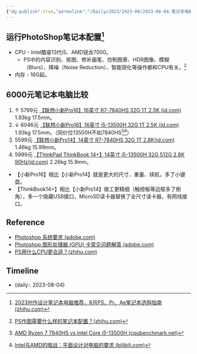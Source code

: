 ```yaml
---
{"dg-publish":true,"permalink":"/Daily/2023/2023-08/2023-08-04.笔记本电脑6000元PhotoShop/"}
---
```




## 运行PhotoShop笔记本配置[^1]

- CPU - Intel酷睿13代i5、AMD锐龙7000。
	- PS中的内容识别、抠图、修补画笔、仿制图章、HDR图像、模糊（Blurs）、降噪（Noise Reduction）、智能锐化等操作都和CPU有关。[^2] 
- 内存 - 16G起。

## 6000元笔记本电脑比较
1. ↑ 5799元 [【联想小新Pro16】16英寸 R7-7840HS 32G 1T 2.5K (jd.com)](https://item.jd.com/100052887936.html#crumb-wrap) 1.93kg 17.5mm。
2. ↓ 6046元 [【联想小新Pro16】16英寸 i5-13500H 32G 1T 2.5K (jd.com)](https://item.jd.com/10081026921853.html#crumb-wrap) 1.93kg 17.5mm。（同价位13500H不如7840HS[^3][^4]）
3. 5599元 [【联想小新Pro14】14英寸 R7-7840HS 32G 1T 2.8K(jd.com)](https://item.jd.com/100059069731.html?cu=true&utm_source=kong&utm_medium=tuiguang&utm_campaign=t_1001542270_1003069403_4000320165_3002730004&utm_term=4481f31f8a5141c88b5d9329c44584d1) 1.46kg 15.99mm。
4. 5999元 [【ThinkPad ThinkBook 14+】14英寸 i5-13500H 32G 512G 2.8K 90Hz(jd.com)](https://item.jd.com/100043547866.html#crumb-wrap) 2.26kg 15.9mm。

- 【小新Pro16】相比【小新Pro14】就是更大的尺寸、重量、续航，多了小键盘。
- 【ThinkBook14+】相比【小新Pro14】做工更精细（触控板等边框多了倒角），多一个隐藏USB接口，MicroSD读卡器替换了全尺寸读卡器，有网线接口。
## Reference
[^1]: [2023创作设计笔记本电脑推荐，8月PS、Pr、Ae笔记本选购指南 (zhihu.com)](https://www.zhihu.com/tardis/zm/art/223210511?source_id=1005) 
[^2]: [PS作图需要什么样的笔记本配置？(zhihu.com)](https://zhuanlan.zhihu.com/p/84476798) 
[^3]: [AMD Ryzen 7 7840HS vs Intel Core i5-13500H (cpubenchmark.net)](https://www.cpubenchmark.net/compare/5258vs5151/AMD-Ryzen-7-7840HS-vs-Intel-i5-13500H) 
[^4]: [Intel与AMD的暗战：平面设计对电脑的要求 (bilibili.com)](https://www.bilibili.com/video/av79909646/?vd_source=bf54e8b894c6c8009bc342b051f7fac4) 
- [Photoshop 系统要求 (adobe.com)](https://helpx.adobe.com/cn/photoshop/system-requirements.html) 
- [Photoshop 图形处理器 (GPU) 卡常见问题解答 (adobe.com)](https://helpx.adobe.com/cn/photoshop/kb/photoshop-cc-gpu-card-faq.html) 
- [PS用什么CPU更合适？(zhihu.com)](https://zhuanlan.zhihu.com/p/77444297) 

## Timeline
- (daily:: 2023-08-04)
